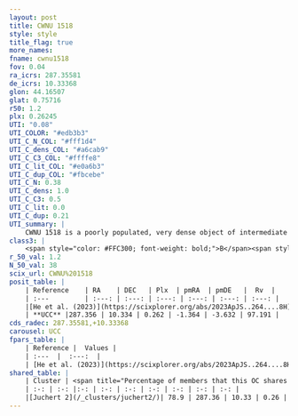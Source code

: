 ```yaml
---
layout: post
title: CWNU 1518
style: style
title_flag: true
more_names: 
fname: cwnu1518
fov: 0.04
ra_icrs: 287.35581
de_icrs: 10.33368
glon: 44.16507
glat: 0.75716
r50: 1.2
plx: 0.26245
UTI: "0.08"
UTI_COLOR: "#edb3b3"
UTI_C_N_COL: "#fff1d4"
UTI_C_dens_COL: "#a6cab9"
UTI_C_C3_COL: "#ffffe8"
UTI_C_lit_COL: "#e0a6b3"
UTI_C_dup_COL: "#fbcebe"
UTI_C_N: 0.38
UTI_C_dens: 1.0
UTI_C_C3: 0.5
UTI_C_lit: 0.0
UTI_C_dup: 0.21
UTI_summary: |
    CWNU 1518 is a poorly populated, very dense object of intermediate C3 quality. It was recently reported in the literature.<br><br><span style="color: #99180f; font-weight: bold;">Warning: </span>This is likely a duplicate object, which shares a large percentage of members with at least one previously reported entry.
class3: |
    <span style="color: #FFC300; font-weight: bold;">B</span><span style="color: #FFC300; font-weight: bold;">B</span>
r_50_val: 1.2
N_50_val: 38
scix_url: CWNU%201518
posit_table: |
    | Reference    | RA    | DEC   | Plx  | pmRA  | pmDE   |  Rv  |
    | :---         | :---: | :---: | :---: | :---: | :---: | :---: |
    |[He et al. (2023)](https://scixplorer.org/abs/2023ApJS..264....8H) | 287.353 | 10.334 | 0.271 | -1.364 | -3.638 | 40.72 |
    | **UCC** |287.356 | 10.334 | 0.262 | -1.364 | -3.632 | 97.191 | 
cds_radec: 287.35581,+10.33368
carousel: UCC
fpars_table: |
    | Reference |  Values |
    | :---  |  :---:  |
    | [He et al. (2023)](https://scixplorer.org/abs/2023ApJS..264....8H) | `A0=5.25, m-M=12.65, logAge=7.75` |
shared_table: |
    | Cluster | <span title="Percentage of members that this OC shares with the ones listed">%</span>   | RA   | DEC   | Plx   | pmRA  | pmDE  | Rv | UTI |
    | :-: | :-: |:-: | :-: | :-: | :-: | :-: | :-: | :-: |
    |[Juchert 2](/_clusters/juchert2/)| 78.9 | 287.36 | 10.33 | 0.26 | -1.37 | -3.64 | 97.19 |0.53 |
---
```

